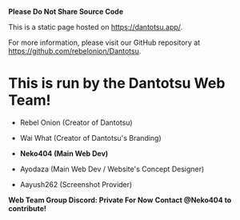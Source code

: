 **Please Do Not Share Source Code**

This is a static page hosted on https://dantotsu.app/. 

For more information, please visit our GitHub repository at https://github.com/rebelonion/Dantotsu.

# **This is run by the Dantotsu Web Team!**

- Rebel Onion (Creator of Dantotsu)

- Wai What (Creator of Dantotsu's Branding)

- **Neko404 (Main Web Dev)**

- Ayodaza (Main Web Dev / Website's Concept Designer)

- Aayush262 (Screenshot Provider)

**Web Team Group Discord: Private For Now**
**Contact @Neko404 to contribute!**
